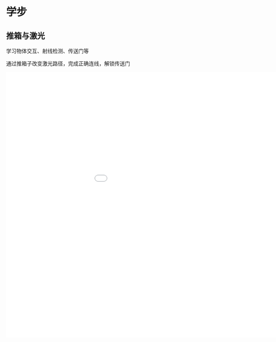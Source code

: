 # 学步

## 推箱与激光

学习物体交互、射线检测、传送门等

通过推箱子改变激光路径，完成正确连线，解锁传送门

<iframe height="720" width="1080" src="//player.bilibili.com/player.html?isOutside=true&aid=113173680168521&bvid=BV1gNtrefEnC&cid=25673929945&p=1" scrolling="no" border="0" frameborder="no" framespacing="0" allowfullscreen="true"></iframe>

<!-- <video width="1920" height="1080" controls="controls">
    <source src="img/Demo演示.mp4" type="video/mp4">
</video> -->
<!-- <video src="img/Demo演示.mp4" autoplay="true" controls="controls" width="1920" height="1080" ></video> -->

